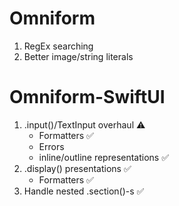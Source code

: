 #  Omniform
1. RegEx searching
2. Better image/string literals

#  Omniform-SwiftUI
1. .input()/TextInput overhaul ⚠️
    - Formatters ✅
    - Errors
    - inline/outline representations ✅
2. .display() presentations ✅
    - Formatters ✅
3. Handle nested .section()-s ✅

